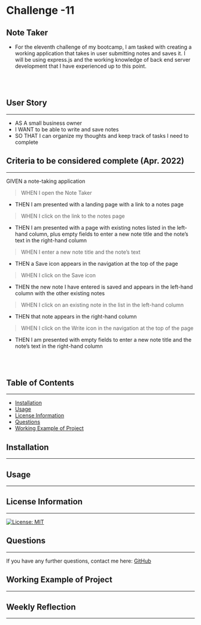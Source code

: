 # Challenge -11
## Note Taker

- For the eleventh challenge of my bootcamp, I am tasked with creating a working application that takes in user submitting notes and saves it. I will be using express.js and the working knowledge of back end server development that I have experienced up to this point.

<br>
<br>

## User Story
---

- AS A small business owner
- I WANT to be able to write and save notes
- SO THAT I can organize my thoughts and keep track of tasks I need to complete

## Criteria to be considered complete (Apr. 2022)
---

GIVEN a note-taking application
> WHEN I open the Note Taker
- THEN I am presented with a landing page with a link to a notes page
> WHEN I click on the link to the notes page
- THEN I am presented with a page with existing notes listed in the left-hand column, plus empty fields to enter a new note title and the note’s text in the right-hand column
> WHEN I enter a new note title and the note’s text
- THEN a Save icon appears in the navigation at the top of the page
> WHEN I click on the Save icon
- THEN the new note I have entered is saved and appears in the left-hand column with the other existing notes
> WHEN I click on an existing note in the list in the left-hand column
- THEN that note appears in the right-hand column
> WHEN I click on the Write icon in the navigation at the top of the page
- THEN I am presented with empty fields to enter a new note title and the note’s text in the right-hand column

<br>
<br>

## Table of Contents
---
- [Installation](#installation)
- [Usage](#usage)
- [License Information](#license-information)
- [Questions](#questions)
- [Working Example of Project](#working-example-of-project)

## Installation
---


## Usage
---


## License Information
---
[![License: MIT](https://img.shields.io/badge/License-MIT-blue.svg)](https://opensource.org/licenses/MIT)
<br/>

## Questions
---
If you have any further questions, contact me here: [GitHub](https://github.com/jared-ruiz)

## Working Example of Project
---


## Weekly Reflection
---

